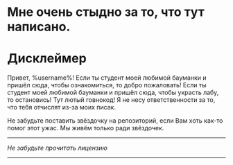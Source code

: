 # Мне очень стыдно за то, что тут написано.

# Дисклеймер
Привет, %username%!
Если ты студент моей любимой бауманки и пришёл сюда, чтобы ознакомиться, то добро пожаловать!
Если ты студент моей любимой бауманки и пришёл сюда, чтобы украсть лабу, то остановись! Тут лютый говнокод! Я не несу ответственности за то, что тебя отчислят из-за моих писак.

Не забудьте поставить звёздочку на репозиторий, если Вам хоть как-то помог этот ужас. Мы живём только ради звёздочек.

***
*Не забудьте прочитать лицензию*
***
